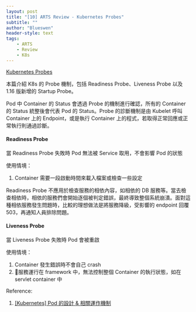 ```yaml
---
layout: post
title: "[10] ARTS Review - Kubernetes Probes"
subtitle: ""
author: "Blueswen"
header-style: text
tags:
    - ARTS
    - Review
    - K8s
---
```


[Kubernetes Probes](https://www.innoq.com/en/blog/kubernetes-probes/)

本篇介紹 K8s 的 Probe 機制，包括 Readiness Probe、Liveness Probe 以及 1.16 版新增的 Startup Probe。

Pod 中 Container 的 Status 會透過 Probe 的機制進行確認，所有的 Container 的 Status 統整後會代表 Pod 的 Status。Probe 的診斷機制是由 Kubelet 呼叫 Container 上的 Endpoint，或是執行 Container 上的程式，若取得正常回應或正常執行則通過診斷。

#### Readiness Probe

當 Readiness Probe 失敗時 Pod 無法被 Service 取用，不會影響 Pod 的狀態

使用情境：

1. Container 需要一段啟動時間來載入檔案或檢查一些設定

Readiness Probe 不應用於檢查服務的相依內容，如相依的 DB 服務等。當去檢查相依時，相依的服務們會開始逐個被判定錯誤，最終導致整個系統崩潰。面對這種相依服務發生問題時，比較的理想做法是將服務降級，受影響的 endpoint 回覆 503，再通知人員排除問題。

#### Liveness Probe

當 Liveness Probe 失敗時 Pod 會被重啟

使用情境：

1. Container 發生錯誤時不會自己 crash
2. 服務運行在 framework 中，無法控制整個 Container 的執行狀態，如在 servlet container 中

Reference:

1. [[Kubernetes] Pod 的設計 & 相關運作機制](https://godleon.github.io/blog/Kubernetes/k8s-Pod-Overview/)
